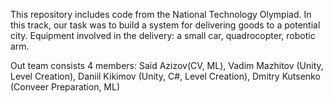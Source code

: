 This repository includes code from the National Technology Olympiad. 
In this track, our task was to build a system for delivering goods to a potential city. 
Equipment involved in the delivery: a small car, quadrocopter, robotic arm.

Out team consists 4 members:
  Said Azizov(CV, ML),
  Vadim Mazhitov (Unity, Level Creation),
  Daniil Kikimov (Unity, C#, Level Creation),
  Dmitry Kutsenko (Conveer Preparation, ML)
